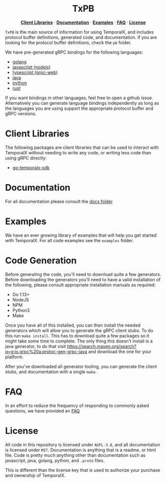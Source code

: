 <h1 align="center"> TxPB </h1>
<p align="center">
  <a href="#client-libraries"><strong>Client Libraries</strong></a> · <a href="#documentation"><strong>Documentation</strong></a> · <a href="#examples"><strong>Examples</strong></a> · <a href="#faq"><strong>FAQ</strong></a> · <a href="#license"><strong>License</strong></a>
</p>

`TxPB` is the main source of information for using TemporalX, and includes protocol buffer definitions, generated code, and documentation. If you are looking for the protocol buffer definitions, check the `pb` folder.

We have pre-generated gRPC bindings for the following languages:

* [golang](https://github.com/RTradeLtd/TxPB/tree/master/go)
* [javascript (nodejs)](https://github.com/RTradeLtd/TxPB/tree/master/js)
* [typescript (grpc-web)](https://github.com/RTradeLtd/TxPB/tree/master/ts)
* [java](https://github.com/RTradeLtd/TxPB/tree/master/java/pb)
* [python](https://github.com/RTradeLtd/TxPB/tree/master/py)
* [rust](https://github.com/RTradeLtd/TxPB/tree/master/rs/src)

If you want bindings in other languages, feel free to open a github issue. Alternatively you can generate language bindings independently as long as the languages you are using support the appropriate protocol buffer and gRPC versions.

# Client Libraries

The following packages are client libraries that can be used to interact with TemporalX without needing to write any code, or writing less code than using gRPC directly:

* [go-temporalx-sdk](https://github.com/RTradeLtd/go-temporalx-sdk)

# Documentation

For all documentation please consult the [docs folder](https://docsx.temporal.cloud/doc/)

# Examples

We have an ever growing library of examples that will help you get started with TemporalX. For all code examples see the `examples` folder.

# Code Generation

Before generating the code, you'll need to download quite a few generators. Before downloading the generators you'll need to have a valid installation of the following, please consult appropriate installation manuals as required:

* Go 1.13+
* NodeJS
* NPM
* Python3
* Make

Once you have all of this installed, you can then install the needed generators which will allow you to generate the gRPC client stubs. To do this run `make install`. This has to download quite a few packages so it might take some time to complete. The only thing this doesn't install is a java generator, to do that visit https://search.maven.org/search?q=g:io.grpc%20a:protoc-gen-grpc-java and download the one for your platform.

After you've downloaded all generator tooling, you can generate the client stubs, and documentation with a single `make`.

# FAQ

In an effort to reduce the frequency of responding to commonly asked questions, we have provided an [FAQ](FAQ.md)

# License

All code in this repository is licensed under `AGPL-3.0`, and all documentation is licensed under `MIT`. Documentation is anything that is a readme, or html file. Code is pretty much anything other than documentation such as javascript, java, golang, python, and `.proto` files.

This is different than the license key that is used to authorize your purchase and ownership of TemporalX.
